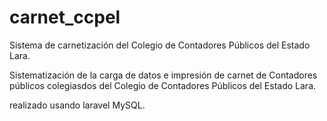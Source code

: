 carnet_ccpel
============

Sistema de carnetización del Colegio de Contadores Públicos del Estado Lara.

Sistematización de la carga de datos e impresión de carnet de Contadores públicos colegiasdos del Colegio de Contadores Públicos del Estado Lara.

realizado usando laravel MySQL.
